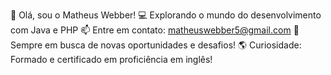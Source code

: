 👋 Olá, sou o Matheus Webber!
💻 Explorando o mundo do desenvolvimento com Java e PHP
📫 Entre em contato: matheuswebber5@gmail.com
🎯 Sempre em busca de novas oportunidades e desafios!
🌎 Curiosidade: Formado e certificado em proficiência em inglês!

